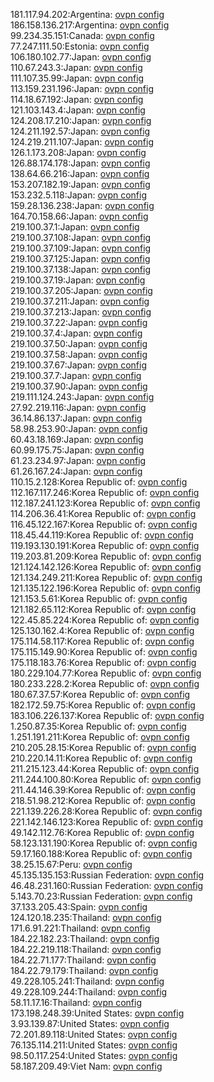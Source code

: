 181.117.94.202:Argentina: [ovpn config](vpn/181_117_94_202.ovpn)  
186.158.136.217:Argentina: [ovpn config](vpn/186_158_136_217.ovpn)  
99.234.35.151:Canada: [ovpn config](vpn/99_234_35_151.ovpn)  
77.247.111.50:Estonia: [ovpn config](vpn/77_247_111_50.ovpn)  
106.180.102.77:Japan: [ovpn config](vpn/106_180_102_77.ovpn)  
110.67.243.3:Japan: [ovpn config](vpn/110_67_243_3.ovpn)  
111.107.35.99:Japan: [ovpn config](vpn/111_107_35_99.ovpn)  
113.159.231.196:Japan: [ovpn config](vpn/113_159_231_196.ovpn)  
114.18.67.192:Japan: [ovpn config](vpn/114_18_67_192.ovpn)  
121.103.143.4:Japan: [ovpn config](vpn/121_103_143_4.ovpn)  
124.208.17.210:Japan: [ovpn config](vpn/124_208_17_210.ovpn)  
124.211.192.57:Japan: [ovpn config](vpn/124_211_192_57.ovpn)  
124.219.211.107:Japan: [ovpn config](vpn/124_219_211_107.ovpn)  
126.1.173.208:Japan: [ovpn config](vpn/126_1_173_208.ovpn)  
126.88.174.178:Japan: [ovpn config](vpn/126_88_174_178.ovpn)  
138.64.66.216:Japan: [ovpn config](vpn/138_64_66_216.ovpn)  
153.207.182.19:Japan: [ovpn config](vpn/153_207_182_19.ovpn)  
153.232.5.118:Japan: [ovpn config](vpn/153_232_5_118.ovpn)  
159.28.136.238:Japan: [ovpn config](vpn/159_28_136_238.ovpn)  
164.70.158.66:Japan: [ovpn config](vpn/164_70_158_66.ovpn)  
219.100.37.1:Japan: [ovpn config](vpn/219_100_37_1.ovpn)  
219.100.37.108:Japan: [ovpn config](vpn/219_100_37_108.ovpn)  
219.100.37.109:Japan: [ovpn config](vpn/219_100_37_109.ovpn)  
219.100.37.125:Japan: [ovpn config](vpn/219_100_37_125.ovpn)  
219.100.37.138:Japan: [ovpn config](vpn/219_100_37_138.ovpn)  
219.100.37.19:Japan: [ovpn config](vpn/219_100_37_19.ovpn)  
219.100.37.205:Japan: [ovpn config](vpn/219_100_37_205.ovpn)  
219.100.37.211:Japan: [ovpn config](vpn/219_100_37_211.ovpn)  
219.100.37.213:Japan: [ovpn config](vpn/219_100_37_213.ovpn)  
219.100.37.22:Japan: [ovpn config](vpn/219_100_37_22.ovpn)  
219.100.37.4:Japan: [ovpn config](vpn/219_100_37_4.ovpn)  
219.100.37.50:Japan: [ovpn config](vpn/219_100_37_50.ovpn)  
219.100.37.58:Japan: [ovpn config](vpn/219_100_37_58.ovpn)  
219.100.37.67:Japan: [ovpn config](vpn/219_100_37_67.ovpn)  
219.100.37.7:Japan: [ovpn config](vpn/219_100_37_7.ovpn)  
219.100.37.90:Japan: [ovpn config](vpn/219_100_37_90.ovpn)  
219.111.124.243:Japan: [ovpn config](vpn/219_111_124_243.ovpn)  
27.92.219.116:Japan: [ovpn config](vpn/27_92_219_116.ovpn)  
36.14.86.137:Japan: [ovpn config](vpn/36_14_86_137.ovpn)  
58.98.253.90:Japan: [ovpn config](vpn/58_98_253_90.ovpn)  
60.43.18.169:Japan: [ovpn config](vpn/60_43_18_169.ovpn)  
60.99.175.75:Japan: [ovpn config](vpn/60_99_175_75.ovpn)  
61.23.234.97:Japan: [ovpn config](vpn/61_23_234_97.ovpn)  
61.26.167.24:Japan: [ovpn config](vpn/61_26_167_24.ovpn)  
110.15.2.128:Korea Republic of: [ovpn config](vpn/110_15_2_128.ovpn)  
112.167.117.246:Korea Republic of: [ovpn config](vpn/112_167_117_246.ovpn)  
112.187.241.123:Korea Republic of: [ovpn config](vpn/112_187_241_123.ovpn)  
114.206.36.41:Korea Republic of: [ovpn config](vpn/114_206_36_41.ovpn)  
116.45.122.167:Korea Republic of: [ovpn config](vpn/116_45_122_167.ovpn)  
118.45.44.119:Korea Republic of: [ovpn config](vpn/118_45_44_119.ovpn)  
119.193.130.191:Korea Republic of: [ovpn config](vpn/119_193_130_191.ovpn)  
119.203.81.209:Korea Republic of: [ovpn config](vpn/119_203_81_209.ovpn)  
121.124.142.126:Korea Republic of: [ovpn config](vpn/121_124_142_126.ovpn)  
121.134.249.211:Korea Republic of: [ovpn config](vpn/121_134_249_211.ovpn)  
121.135.122.196:Korea Republic of: [ovpn config](vpn/121_135_122_196.ovpn)  
121.153.5.61:Korea Republic of: [ovpn config](vpn/121_153_5_61.ovpn)  
121.182.65.112:Korea Republic of: [ovpn config](vpn/121_182_65_112.ovpn)  
122.45.85.224:Korea Republic of: [ovpn config](vpn/122_45_85_224.ovpn)  
125.130.162.4:Korea Republic of: [ovpn config](vpn/125_130_162_4.ovpn)  
175.114.58.117:Korea Republic of: [ovpn config](vpn/175_114_58_117.ovpn)  
175.115.149.90:Korea Republic of: [ovpn config](vpn/175_115_149_90.ovpn)  
175.118.183.76:Korea Republic of: [ovpn config](vpn/175_118_183_76.ovpn)  
180.229.104.77:Korea Republic of: [ovpn config](vpn/180_229_104_77.ovpn)  
180.233.228.2:Korea Republic of: [ovpn config](vpn/180_233_228_2.ovpn)  
180.67.37.57:Korea Republic of: [ovpn config](vpn/180_67_37_57.ovpn)  
182.172.59.75:Korea Republic of: [ovpn config](vpn/182_172_59_75.ovpn)  
183.106.226.137:Korea Republic of: [ovpn config](vpn/183_106_226_137.ovpn)  
1.250.87.35:Korea Republic of: [ovpn config](vpn/1_250_87_35.ovpn)  
1.251.191.211:Korea Republic of: [ovpn config](vpn/1_251_191_211.ovpn)  
210.205.28.15:Korea Republic of: [ovpn config](vpn/210_205_28_15.ovpn)  
210.220.14.11:Korea Republic of: [ovpn config](vpn/210_220_14_11.ovpn)  
211.215.123.44:Korea Republic of: [ovpn config](vpn/211_215_123_44.ovpn)  
211.244.100.80:Korea Republic of: [ovpn config](vpn/211_244_100_80.ovpn)  
211.44.146.39:Korea Republic of: [ovpn config](vpn/211_44_146_39.ovpn)  
218.51.98.212:Korea Republic of: [ovpn config](vpn/218_51_98_212.ovpn)  
221.139.226.28:Korea Republic of: [ovpn config](vpn/221_139_226_28.ovpn)  
221.142.146.123:Korea Republic of: [ovpn config](vpn/221_142_146_123.ovpn)  
49.142.112.76:Korea Republic of: [ovpn config](vpn/49_142_112_76.ovpn)  
58.123.131.190:Korea Republic of: [ovpn config](vpn/58_123_131_190.ovpn)  
59.17.160.188:Korea Republic of: [ovpn config](vpn/59_17_160_188.ovpn)  
38.25.15.67:Peru: [ovpn config](vpn/38_25_15_67.ovpn)  
45.135.135.153:Russian Federation: [ovpn config](vpn/45_135_135_153.ovpn)  
46.48.231.160:Russian Federation: [ovpn config](vpn/46_48_231_160.ovpn)  
5.143.70.23:Russian Federation: [ovpn config](vpn/5_143_70_23.ovpn)  
37.133.205.43:Spain: [ovpn config](vpn/37_133_205_43.ovpn)  
124.120.18.235:Thailand: [ovpn config](vpn/124_120_18_235.ovpn)  
171.6.91.221:Thailand: [ovpn config](vpn/171_6_91_221.ovpn)  
184.22.182.23:Thailand: [ovpn config](vpn/184_22_182_23.ovpn)  
184.22.219.118:Thailand: [ovpn config](vpn/184_22_219_118.ovpn)  
184.22.71.177:Thailand: [ovpn config](vpn/184_22_71_177.ovpn)  
184.22.79.179:Thailand: [ovpn config](vpn/184_22_79_179.ovpn)  
49.228.105.241:Thailand: [ovpn config](vpn/49_228_105_241.ovpn)  
49.228.109.244:Thailand: [ovpn config](vpn/49_228_109_244.ovpn)  
58.11.17.16:Thailand: [ovpn config](vpn/58_11_17_16.ovpn)  
173.198.248.39:United States: [ovpn config](vpn/173_198_248_39.ovpn)  
3.93.139.87:United States: [ovpn config](vpn/3_93_139_87.ovpn)  
72.201.89.118:United States: [ovpn config](vpn/72_201_89_118.ovpn)  
76.135.114.211:United States: [ovpn config](vpn/76_135_114_211.ovpn)  
98.50.117.254:United States: [ovpn config](vpn/98_50_117_254.ovpn)  
58.187.209.49:Viet Nam: [ovpn config](vpn/58_187_209_49.ovpn)  
